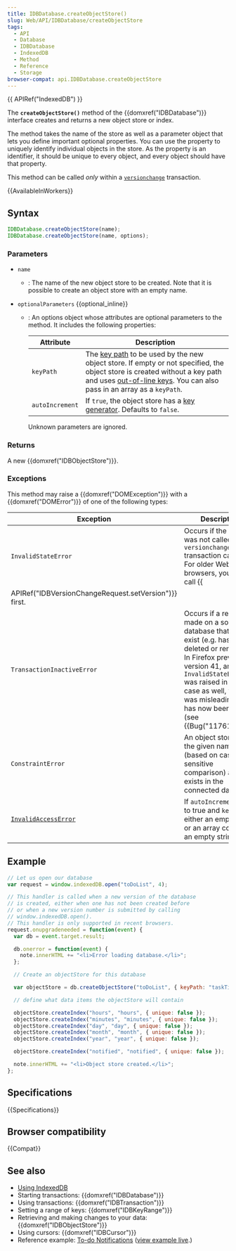 ```yaml
---
title: IDBDatabase.createObjectStore()
slug: Web/API/IDBDatabase/createObjectStore
tags:
  - API
  - Database
  - IDBDatabase
  - IndexedDB
  - Method
  - Reference
  - Storage
browser-compat: api.IDBDatabase.createObjectStore
---
```

{{ APIRef("IndexedDB") }}

The **`createObjectStore()`** method of the
{{domxref("IDBDatabase")}} interface creates and returns a new object store or index.

The method takes the name of the store as well as a parameter object that lets you
define important optional properties. You can use the property to uniquely identify
individual objects in the store. As the property is an identifier, it should be unique
to every object, and every object should have that property.

This method can be called _only_ within a [`versionchange`](/en-US/docs/Web/API/IDBTransaction#version_change)
transaction.

{{AvailableInWorkers}}

## Syntax

```js
IDBDatabase.createObjectStore(name);
IDBDatabase.createObjectStore(name, options);
```

### Parameters

- `name`
  - : The name of the new object store to be created. Note that it is possible to create
    an object store with an empty name.
- `optionalParameters` {{optional_inline}}

  - : An options object whose attributes are optional parameters to the method. It
    includes the following properties:

    | Attribute       | Description                                                                                                                                                                                                                                                                                                                                |
    | --------------- | ------------------------------------------------------------------------------------------------------------------------------------------------------------------------------------------------------------------------------------------------------------------------------------------------------------------------------------------ |
    | `keyPath`       | The [key path](/en-US/docs/Web/API/IndexedDB_API/Basic_Terminology#key_path) to be used by the new object store. If empty or not specified, the object store is created without a key path and uses [out-of-line keys](/en-US/docs/Web/API/IndexedDB_API/Basic_Terminology#out-of-line_key). You can also pass in an array as a `keyPath`. |
    | `autoIncrement` | If `true`, the object store has a [key generator](/en-US/docs/Web/API/IndexedDB_API/Basic_Terminology#key_generator). Defaults to `false`.                                                                                                                                                                                                 |

    Unknown parameters are ignored.

### Returns

A new {{domxref("IDBObjectStore")}}.

### Exceptions

This method may raise a {{domxref("DOMException")}} with a {{domxref("DOMError")}} of
one of the following types:

| Exception                                                                          | Description                                                                                                                                                                                                                                                                      |
| ---------------------------------------------------------------------------------- | -------------------------------------------------------------------------------------------------------------------------------------------------------------------------------------------------------------------------------------------------------------------------------- |
| `InvalidStateError`                                                                | Occurs if the method was not called from a `versionchange` transaction callback. For older WebKit browsers, you must call {{
        APIRef("IDBVersionChangeRequest.setVersion")}} first.                                                                    |
| `TransactionInactiveError`                                                         | Occurs if a request is made on a source database that doesn't exist (e.g. has been deleted or removed.) In Firefox previous to version 41, an `InvalidStateError` was raised in this case as well, which was misleading; this has now been fixed (see {{Bug("1176165")}}.) |
| `ConstraintError`                                                                  | An object store with the given name (based on case-sensitive comparison) already exists in the connected database.                                                                                                                                                               |
| [`InvalidAccessError`](/en-US/docs/Web/API/IDBDatabaseException#non_transient_err) | If `autoIncrement` is set to true and `keyPath` is either an empty string or an array containing an empty string.                                                                                                                                                                |

## Example

```js
// Let us open our database
var request = window.indexedDB.open("toDoList", 4);

// This handler is called when a new version of the database
// is created, either when one has not been created before
// or when a new version number is submitted by calling
// window.indexedDB.open().
// This handler is only supported in recent browsers.
request.onupgradeneeded = function(event) {
  var db = event.target.result;

  db.onerror = function(event) {
    note.innerHTML += "<li>Error loading database.</li>";
  };

  // Create an objectStore for this database

  var objectStore = db.createObjectStore("toDoList", { keyPath: "taskTitle" });

  // define what data items the objectStore will contain

  objectStore.createIndex("hours", "hours", { unique: false });
  objectStore.createIndex("minutes", "minutes", { unique: false });
  objectStore.createIndex("day", "day", { unique: false });
  objectStore.createIndex("month", "month", { unique: false });
  objectStore.createIndex("year", "year", { unique: false });

  objectStore.createIndex("notified", "notified", { unique: false });

  note.innerHTML += "<li>Object store created.</li>";
};
```

## Specifications

{{Specifications}}

## Browser compatibility

{{Compat}}

## See also

- [Using IndexedDB](/en-US/docs/Web/API/IndexedDB_API/Using_IndexedDB)
- Starting transactions: {{domxref("IDBDatabase")}}
- Using transactions: {{domxref("IDBTransaction")}}
- Setting a range of keys: {{domxref("IDBKeyRange")}}
- Retrieving and making changes to your data: {{domxref("IDBObjectStore")}}
- Using cursors: {{domxref("IDBCursor")}}
- Reference example: [To-do
  Notifications](https://github.com/mdn/to-do-notifications/tree/gh-pages) ([view example live](https://mdn.github.io/to-do-notifications/).)
